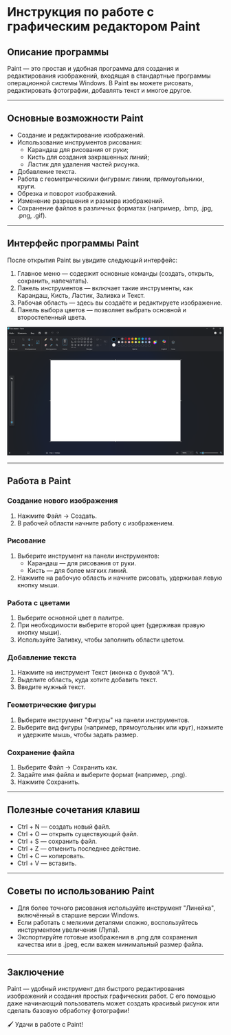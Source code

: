 # Инструкция по работе с графическим редактором Paint

## Описание программы

Paint — это простая и удобная программа для создания и редактирования изображений, входящая в стандартные программы операционной системы Windows. В Paint вы можете рисовать, редактировать фотографии, добавлять текст и многое другое.

---

## Основные возможности Paint

- Создание и редактирование изображений.
- Использование инструментов рисования:
  - Карандаш для рисования от руки;
  - Кисть для создания закрашенных линий;
  - Ластик для удаления частей рисунка.
- Добавление текста.
- Работа с геометрическими фигурами: линии, прямоугольники, круги.
- Обрезка и поворот изображений.
- Изменение разрешения и размера изображений.
- Сохранение файлов в различных форматах (например, .bmp, .jpg, .png, .gif).

---

## Интерфейс программы Paint

После открытия Paint вы увидите следующий интерфейс:

1. Главное меню — содержит основные команды (создать, открыть, сохранить, напечатать).
2. Панель инструментов — включает такие инструменты, как Карандаш, Кисть, Ластик, Заливка и Текст.
3. Рабочая область — здесь вы создаёте и редактируете изображение.
4. Панель выбора цветов — позволяет выбрать основной и второстепенный цвета.

![Paint Interface](https://github.com/Noiden505/Noiden505/blob/main/%D0%A1%D0%BD%D0%B8%D0%BC%D0%BE%D0%BA%20%D1%8D%D0%BA%D1%80%D0%B0%D0%BD%D0%B0%202025-03-19%20152953.png)

---

## Работа в Paint

### Создание нового изображения
1. Нажмите Файл → Создать.
2. В рабочей области начните работу с изображением.

### Рисование
1. Выберите инструмент на панели инструментов:
   - Карандаш — для рисования от руки.
   - Кисть — для более мягких линий.
2. Нажмите на рабочую область и начните рисовать, удерживая левую кнопку мыши.

### Работа с цветами
1. Выберите основной цвет в палитре.
2. При необходимости выберите второй цвет (удерживая правую кнопку мыши).
3. Используйте Заливку, чтобы заполнить области цветом.

### Добавление текста
1. Нажмите на инструмент Текст (иконка с буквой "А").
2. Выделите область, куда хотите добавить текст.
3. Введите нужный текст.

### Геометрические фигуры
1. Выберите инструмент "Фигуры" на панели инструментов.
2. Выберите вид фигуры (например, прямоугольник или круг), нажмите и удержите мышь, чтобы задать размер.

### Сохранение файла
1. Выберите Файл → Сохранить как.
2. Задайте имя файла и выберите формат (например, .png).
3. Нажмите Сохранить.

---

## Полезные сочетания клавиш

- Ctrl + N — создать новый файл.
- Ctrl + O — открыть существующий файл.
- Ctrl + S — сохранить файл.
- Ctrl + Z — отменить последнее действие.
- Ctrl + C — копировать.
- Ctrl + V — вставить.

---

## Советы по использованию Paint
- Для более точного рисования используйте инструмент "Линейка", включённый в старшие версии Windows.
- Если работать с мелкими деталями сложно, воспользуйтесь инструментом увеличения (Лупа).
- Экспортируйте готовые изображения в .png для сохранения качества или в .jpeg, если важен минимальный размер файла.

---

## Заключение

Paint — удобный инструмент для быстрого редактирования изображений и создания простых графических работ. С его помощью даже начинающий пользователь может создать красивый рисунок или сделать базовую обработку фотографии!  

 🖌️ Удачи в работе с Paint!
